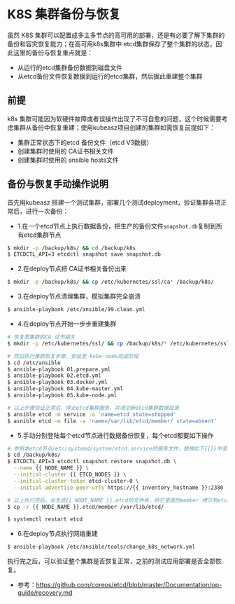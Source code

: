 # K8S 集群备份与恢复

虽然 K8S 集群可以配置成多主多节点的高可用的部署，还是有必要了解下集群的备份和容灾恢复能力；在高可用k8s集群中 etcd集群保存了整个集群的状态，因此这里的备份与恢复重点就是：

- 从运行的etcd集群备份数据到磁盘文件
- 从etcd备份文件恢复数据到运行的etcd集群，然后据此重建整个集群

## 前提

k8s 集群可能因为软硬件故障或者误操作出现了不可自愈的问题，这个时候需要考虑集群从备份中恢复重建；使用kubeasz项目创建的集群如需恢复前提如下：

- 集群正常状态下的etcd 备份文件（etcd V3数据）
- 创建集群时使用的 CA证书相关文件
- 创建集群时使用的 ansible hosts文件

## 备份与恢复手动操作说明

首先用kubeasz 搭建一个测试集群，部署几个测试deployment，验证集群各项正常后，进行一次备份：

- 1.在一个etcd节点上执行数据备份，把生产的备份文件`snapshot.db`复制到所有etcd集群节点

``` bash
$ mkdir -p /backup/k8s/ && cd /backup/k8s
$ ETCDCTL_API=3 etcdctl snapshot save snapshot.db
```

- 2.在deploy节点把 CA证书相关备份出来 

``` bash
$ mkdir -p /backup/k8s/ && cp /etc/kubernetes/ssl/ca* /backup/k8s/
```

- 3.在deploy节点清理集群，模拟集群完全崩溃

``` bash
$ ansible-playbook /etc/ansible/99.clean.yml
```

- 4.在deploy节点开始一步步重建集群

``` bash
# 恢复原集群的CA 证书相关
$ mkdir -p /etc/kubernetes/ssl/ && cp /backup/k8s/* /etc/kubernetes/ssl/

# 然后执行集群恢复步骤，安装至 kube-node完成阶段
$ cd /etc/ansible
$ ansible-playbook 01.prepare.yml
$ ansible-playbook 02.etcd.yml 
$ ansible-playbook 03.docker.yml
$ ansible-playbook 04.kube-master.yml
$ ansible-playbook 05.kube-node.yml

# 以上步骤验证正常后，停止etcd集群服务，并清空新etcd集群数据目录
$ ansible etcd -m service -a 'name=etcd state=stopped'
$ asnible etcd -m file -a 'name=/var/lib/etcd/member/ state=absent'
```

- 5.手动分别登陆每个etcd节点进行数据备份恢复，每个etcd都要如下操作

``` bash
# 参照本etcd节点/etc/systemd/system/etcd.service的服务文件，替换如下{{}}中变量后执行
$ cd /backup/k8s/
$ ETCDCTL_API=3 etcdctl snapshot restore snapshot.db \
  --name {{ NODE_NAME }} \
  --initial-cluster {{ ETCD_NODES }} \
  --initial-cluster-token etcd-cluster-0 \
  --initial-advertise-peer-urls https://{{ inventory_hostname }}:2380

# 以上执行完后，会生成{{ NODE_NAME }}.etcd的文件夹，将它里面的member 拷贝到etcd数据目录中
$ cp -r {{ NODE_NAME }}.etcd/member /var/lib/etcd/

$ systemctl restart etcd
```

- 6.在deploy节点执行网络重建

``` bash
$ ansible-playbook /etc/ansible/tools/change_k8s_network.yml
```

执行完之后，可以验证整个集群是否恢复正常，之前的测试应用部署是否全部恢复。

- 参考：https://github.com/coreos/etcd/blob/master/Documentation/op-guide/recovery.md


